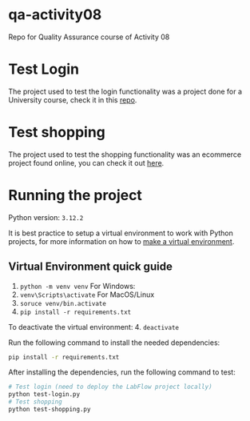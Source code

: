 # qa-activity08
Repo for Quality Assurance course of Activity 08

# Test Login

The project used to test the login functionality was a project done for a University course, check it in this [repo](https://github.com/ERodbot/LabFlow).

# Test shopping

The project used to test the shopping functionality was an ecommerce project found online, you can check it out [here](https://github.com/evershopcommerce/evershop).

# Running the project

Python version: `3.12.2`

It is best practice to setup a virtual environment to work with Python projects, for more information on how to [make a virtual environment](https://www.freecodecamp.org/news/how-to-setup-virtual-environments-in-python/).

## Virtual Environment quick guide

1. `python -m venv venv`
For Windows:
2. `venv\Scripts\activate`
For MacOS/Linux
2. `soruce venv/bin.activate`
3. `pip install -r requirements.txt`

To deactivate the virtual environment:
4. `deactivate`

Run the following command to install the needed dependencies:
```bash
pip install -r requirements.txt
```

After installing the dependencies, run the following command to test:

```bash
# Test login (need to deploy the LabFlow project locally)
python test-login.py
# Test shopping
python test-shopping.py
```